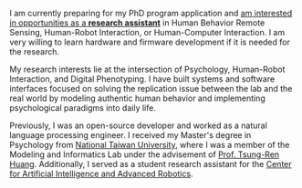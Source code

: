 I am currently preparing for my PhD program application and <ins>am interested in opportunities as a **research assistant**</ins> in Human Behavior Remote Sensing, Human-Robot Interaction, or Human-Computer Interaction. I am very willing to learn hardware and firmware development if it is needed for the research.

My research interests lie at the intersection of Psychology, Human-Robot Interaction, and Digital Phenotyping. I have built systems and software interfaces focused on solving the replication issue between the lab and the real world by modeling authentic human behavior and implementing psychological paradigms into daily life.

Previously, I was an open-source developer and worked as a natural language processing engineer. I received my Master's degree in Psychology from [National Taiwan University](https://www.ntu.edu.tw/), where I was a member of the Modeling and Informatics Lab under the advisement of [Prof. Tsung-Ren Huang](http://www.psy.ntu.edu.tw/index.php/members/faculty/fulltime-faculty/302-huang-tsung-ren). Additionally, I served as a student research assistant for the [Center for Artificial Intelligence and Advanced Robotics](https://ai.ntu.edu.tw/en/about-us/).
